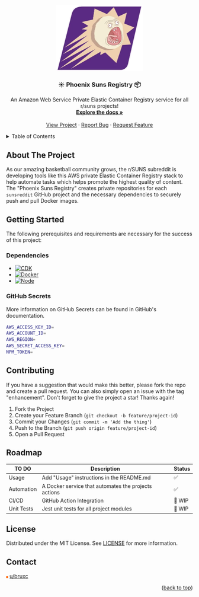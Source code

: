 <!-- PROJECT LOGO -->
<br />
<div align="center">
  <a href="https://github.com/sunsreddit/registry/">
    <img src="docs/images/logo.png" alt="Logo" width="235" height="177">
  </a>
  <h3 align="center">☀️ Phoenix Suns Registry 📦</h3>
  <p align="center">
    An Amazon Web Service Private Elastic Container Registry service for all r/suns projects!
    <br />
    <a href="https://github.com/sunsreddit/registry"><strong>Explore the docs »</strong></a>
    <br />
    <br />
    <a href="https://agile.sunsreddit.net/projects/suns-sidebar-project/">View Project</a>
    ·
    <a href="https://github.com/sunsreddit/registry/issues">Report Bug</a>
    ·
    <a href="https://github.com/sunsreddit/registry/issues">Request Feature</a>
  </p>
</div>

<!-- TABLE OF CONTENTS -->
<a name="readme-top"></a>
<details>
  <summary>Table of Contents</summary>
  <ol>
    <li>
      <a href="#about-the-project">About The Project</a>
    </li>
    <li>
      <a href="#getting-started">Getting Started</a>
      <ul>
          <li><a href="#dependencies">Dependencies</a></li>
          <li><a href="#i-github-secrets">GitHub Secrets</a></li>
      </ul>
    </li>
    <li><a href="#contributing">Contributing</a></li>
    <li><a href="#roadmap">Roadmap</a></li>
        <li><a href="#license">License</a></li>
    <li><a href="#contact">Contact</a></li>
  </ol>
</details>

## About The Project

As our amazing basketball community grows, the r/SUNS subreddit is developing tools like
  this AWS private Elastic Container Registry stack to help automate tasks which helps promote
  the highest quality of content.
  The "Phoenix Suns Registry" creates private repositories for each `sunsreddit` GitHub project
  and the necessary dependencies to securely push and pull Docker images.

## Getting Started

The following prerequisites and requirements are necessary for the success of this project:

### Dependencies

- [![CDK][cdk-shield]][cdk-url]
- [![Docker][docker-shield]][docker-url]
- [![Node][node-shield]][node-url]

### GitHub Secrets

More information on GitHub Secrets can be found in GitHub's documentation.

```bash
AWS_ACCESS_KEY_ID=
AWS_ACCOUNT_ID=
AWS_REGION=
AWS_SECRET_ACCESS_KEY=
NPM_TOKEN=
```

## Contributing

  If you have a suggestion that would make this better, please fork the repo and create
  a pull request. You can also simply open an issue with the tag "enhancement".
  Don't forget to give the project a star! Thanks again!

  1. Fork the Project
  2. Create your Feature Branch (`git checkout -b feature/project-id`)
  3. Commit your Changes (`git commit -m 'Add the thing'`)
  4. Push to the Branch (`git push origin feature/project-id`)
  5. Open a Pull Request

## Roadmap

  | TO DO      | Description                                          | Status
  | --         | --                                                   | --
  | Usage      | Add "Usage" instructions in the README.md            | ✅
  | Automation | A Docker service that automates the projects actions | ✅
  | CI/CD      | GitHub Action Integration                            | 🚧 WIP
  | Unit Tests | Jest unit tests for all project modules              | 🚧 WIP

## License

  Distributed under the MIT License. See [LICENSE][license-url] for more information.

## Contact

<html>
  <body>
    <p><img src="./docs/images/reddit.svg" alt="u/bruxc"
    style="width:1%;
      filter: invert(32%)
      sepia(91%) saturate(2585%)
      hue-rotate(0deg)
      brightness(100%)
      contrast(110%);">
    <a href="https://reddit.com/u/bruxc/">u/bruxc</a>
    </p>
  </body>
</html>

<p align="right">(<a href="#readme-top">back to top</a>)</p>

  <!-- Shields -->
  [cdk-shield]: https://img.shields.io/badge/CDK-v2.126.0-green?style=appveyor&logo=amazonaws
  [cdk-url]: https://aws.amazon.com/cdk/
  [docker-shield]: https://img.shields.io/badge/Docker-%5E25.0.2-green?style=appveyor&logo=docker
  [docker-url]:    https://docs.docker.com/engine/install/
  [node-shield]:   https://img.shields.io/badge/Node.js-%5E21.6.1-green?style=appveyor&logo=nodedotjs
  [node-url]:      https://nodejs.org/en/docs/

  <!-- License -->
  [license-url]: LICENSE
